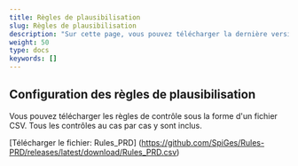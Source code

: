 ```yaml
---
title: Règles de plausibilisation
slug: Règles de plausibilisation
description: "Sur cette page, vous pouvez télécharger la dernière version des règles de plausibilité de SpiGes."
weight: 50
type: docs
keywords: []
---
```

## Configuration des règles de plausibilisation

Vous pouvez télécharger les règles de contrôle sous la forme d'un fichier CSV. Tous les contrôles au cas par cas y sont inclus.

[Télécharger le fichier: Rules_PRD] (https://github.com/SpiGes/Rules-PRD/releases/latest/download/Rules_PRD.csv)
